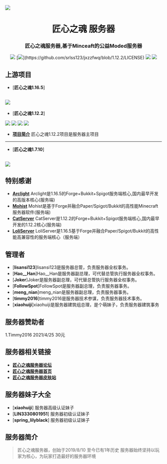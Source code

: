 <img src="https://www.xn--9iqq1jkrnz33d.cn:3029/server/icon.jpg">

<div align="center">
  <h1>匠心之魂 服务器</h1>

### 匠心之魂服务器,基于Minceaft的公益Moded服务器

[![](https://img.shields.io/github/stars/srlss123/jxzzfwq.svg?label=Stars&logo=github)](https://github.com/srlss123/jxzzfwq/stargazers)
[![](https://img.shields.io/github/license/srlss123/jxzzfwq?)](https://github.com/srlss123/jxzzfwq/blob/1.12.2/LICENSE)
[![](https://img.shields.io/badge/AdoptOpenJDK-8u281-brightgreen.svg?colorB=469C00&logo=java)](https://adoptopenjdk.net/?variant=openjdk8&jvmVariant=hotspot)
[![](https://img.shields.io/badge/Gradle-6.8.1-brightgreen.svg?colorB=469C00&logo=gradle)](https://docs.gradle.org/6.8.1/release-notes.html)

</div>

上游项目
------
* [**匠心之魂1.16.5**]

![](https://img.shields.io/badge/building-fail-brightgreen.svg?colorB=DC3340)
------

* [**匠心之魂1.12.2**]

![](https://img.shields.io/badge/building-success-brightgreen.svg?colorB=469C00)
[![](https://img.shields.io/badge/Forge-1.12.2--14.23.5.2855-brightgreen.svg?colorB=26303d&logo=Conda-Forge)](http://files.minecraftforge.net/maven/net/minecraftforge/forge/index_1.12.2.html)
[![](https://img.shields.io/badge/Catserver-1.12.2-brightgreen.svg?colorB=DC3340)](https://github.com/Luohuayu/CatServer.git)
[![](https://img.shields.io/badge/%E6%9C%80%E5%90%8E%E4%B8%80%E4%B8%AA%E7%89%88%E6%9C%AC-1.0.8-brightgreen.svg?colorB=DC3340)](https://github.com/srlss123/jxzzfwq/stargazers)

* [**项目简介**](https://github.com/srlss123/jxzzfwq/wiki/%E6%9C%8D%E5%8A%A1%E5%99%A81.12.2%E9%A1%B9%E7%9B%AE%E7%AE%80%E4%BB%8B) 匠心之魂1.12.2项目是服务器主项目

------

* [**匠心之魂1.7.10**]

![](https://img.shields.io/badge/building-fail-brightgreen.svg?colorB=DC3340)
------

特别感谢
-------------
* [**Arclight**](https://github.com/IzzelAliz/Arclight.git) Arclight是1.16.5的Forge+Bukkit+Spigot服务端核心,国内最早开发的高版本核心(服务端)
* [**Mohist**](https://github.com/Mohist-Community/Mohist.git) Mohist是基于Forge并融合Paper/Spigot/Bukkit的高性能Minecraft服务器软件(服务端)
* [**CatServer**](https://github.com/Luohuayu/CatServer.git) CatServer是1.12.2的Forge+Bukkit+Spigot服务端核心,国内最早开发的1.12.2核心(服务端)
* [**LoliServer**](https://github.com/Loli-Server/LoliServer.git) LoliServer是1.16.5基于Forge并融合Paper/Spigot/Bukkit的高性能高兼容性的服务端核心（服务端）

管理者
-------------
* [**lisansi123**]lisansi123是服务器总管，负责服务器全权事务。
* [**Hao__Han**]Hao__Han是服务器副总理，可代替总管执行服务器全权事务。
* [**Joker**]Joker是服务器副总理，可代替总管执行服务器全权事务。
* [**FollowSpot**]FollowSpot是服务器副总理，负责服务器事务。
* [**meng_nian**]meng_nian是服务器副总理，负责服务器事务。
* [**timmy2016**]timmy2016是服务器技术参谋，负责服务器技术事务。
* [**xiaohuiji**]xiaohuiji是服务器建筑组总理，是个萌妹子，负责服务器建筑事务

服务器赞助者
-------------
1.Timmy2016 2021/4/25 30元

服务器相关链接
-------------
* [**匠心之魂服务器论坛**](https://www.匠心之魂.cn:3029)
* [**匠心之魂服务器首页**](https://www.匠心之魂.cn:3026)
* [**匠心之魂服务器皮肤站**](https://www.匠心之魂.cn:3030)

服务器妹子大全
-------------
* [**xiaohuiji**] 服务器高级认证妹子
* [**LIN3330801951**] 服务器初级认证妹子
* [**spring_lilyblack**] 服务器初级认证妹子

服务器简介
--------------
>匠心之魂服务器，创始于2019/8/10 至今已有1年历史 服务器始终坚持以玩家为核心，为玩家打造最好的服务器环境
